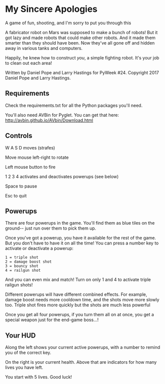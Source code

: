 My Sincere Apologies
====================

A game of fun, shooting, and I'm sorry to put you through this


A fabricator robot on Mars was supposed to make a bunch of
robots!  But it got lazy and made robots that could make
other robots.  And it made them smarter than they should have
been.  Now they've all gone off and hidden away in various
tanks and computers.

Happily, he knew how to construct *you*, a simple fighting
robot.  It's your job to clean out each area!


Written by Daniel Pope and Larry Hastings
for PyWeek #24.
Copyright 2017 Daniel Pope and Larry Hastings.


Requirements
------------

Check the requirements.txt for all the Python packages
you'll need.

You'll also need AVBin for Pyglet.  You can get that here:
    http://avbin.github.io/AVbin/Download.html


Controls
--------

W A S D moves (strafes)

Move mouse left-right to rotate

Left mouse button to fire

1 2 3 4 activates and deactivates powerups (see below)

Space to pause

Esc to quit


Powerups
--------

There are four powerups in the game.
You'll find them as blue tiles on the ground--
just run over them to pick them up.

Once you've got a powerup, you have it available
for the rest of the game.  But you don't have
to have it on all the time!  You can press
a number key to activate or deactivate a powerup:

    1 = triple shot
    2 = damage boost shot
    3 = bouncy shot
    4 = railgun shot

And you can even mix and match!  Turn on
only 1 and 4 to activate triple railgun shots!

Different powerups will have different
combined effects.  For example, damage
boost needs more cooldown time, and the
shots move more slowly too.  Triple shot
fires more quickly but the shots are much
less powerful

Once you get all four powerups,
if you turn them all on at once, you get
a special weapon just for the end-game
boss...!


Your HUD
--------

Along the left shows your current active powerups,
with a number to remind you of the correct key.

On the right is your current health.  Above that
are indicators for how many lives you have left.

You start with 5 lives.  Good luck!
